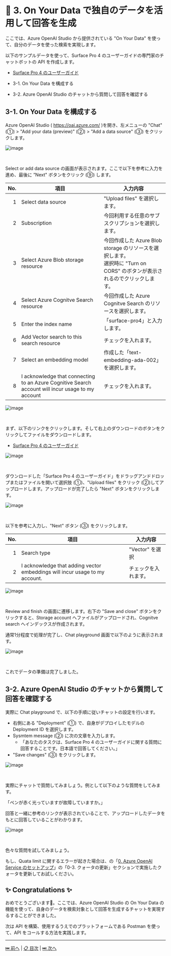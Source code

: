 # 🧪 3. On Your Data で独自のデータを活用して回答を生成

ここでは、Azure OpenAI Studio から提供されている "On Your Data" を使って、自分のデータを使った検索を実現します。

以下のサンプルデータを使って、Surface Pro 4 のユーザーガイドの専門家のチャットボットの API を作成します。

- [Surface Pro 4 のユーザーガイド](../sample-data/surface-pro-4-user-guide_ja-jp.pdf)

- 3-1. On Your Data を構成する
- 3-2. Azure OpenAI Studio のチャットから質問して回答を確認する

## 3-1. On Your Data を構成する

Azure OpenAI Studio ( <https://oai.azure.com/> )を開き、左メニューの "Chat" (①) > "Add your data (preview)" (②) > "Add a data source" (③) をクリックします。

![image](./images/3-1-1.png)

<br>

Select or add data source の画面が表示されます。ここで以下を参考に入力を進め、最後に ”Next" ボタンをクリック (⑨) します。

No. | 項目 | 入力内容
---: | --- | ---
1 | Select data source | "Upload files" を選択します。
2 | Subscription | 今回利用する任意のサブスクリプションを選択します。
3 | Select Azure Blob storage resource | 今回作成した Azure Blob storage のリソースを選択します。<br>選択時に "Turn on CORS" のボタンが表示されるのでクリックします。
4 | Select Azure Cognitve Search resource | 今回作成した Azure Cognitve Search のリソースを選択します。
5 | Enter the index name | 「surface-pro4」と入力します。
6 | Add Vector search to this search resource | チェックを入れます。
7 | Select an embedding model | 作成した「text-embedding-ada-002」を選択します。
8 | I acknowledge that connecting to an Azure Cognitive Search account will incur usage to my account | チェックを入れます。

![image](./images/3-1-2.png)

<br>

まず、以下のリンクをクリックします。そして右上のダウンロードのボタンをクリックしてファイルをダウンロードします。

- [Surface Pro 4 のユーザーガイド](../sample-data/surface-pro-4-user-guide_ja-jp.pdf)

![image](./images/3-1-3.png)

<br>

ダウンロードした「Surface Pro 4 のユーザーガイド」をドラッグアンドドロップまたはファイルを開いて選択肢 (①)、"Upload files" をクリック (②)してアップロードします。アップロードが完了したら "Next" ボタンをクリックします。

![image](./images/3-1-4.png)

<br>

以下を参考に入力し、"Next" ボタン (③) をクリックします。

No. | 項目 | 入力内容
---: | --- | ---
1 | Search type | "Vector" を選択
2 | I acknowledge that adding vector embeddings will incur usage to my account. | チェックを入れます。

![image](./images/3-1-5.png)

<br>

Review and finish の画面に遷移します。右下の "Save and close" ボタンをクリックすると、Storage account へファイルがアップロードされ、Cognitve search へインデックスが作成されます。

通常1分程度で処理が完了し、Chat playground 画面で以下のように表示されます。

![image](./images/3-1-6.png)

<br>

これでデータの準備は完了しました。


## 3-2. Azure OpenAI Studio のチャットから質問して回答を確認する

実際に Chat playground で、以下の手順に従いチャットの設定を行います。

- 右側にある "Deployment" (①) で、自身がデプロイしたモデルの Deployment ID を選択します。
- Sysmtem message (②) に次の文章を入力します。
  - 「あなたのタスクは、Surface Pro 4 のユーザーガイドに関する質問に回答することです。日本語で回答してください。」
- "Save changes" (③) をクリックします。

![image](./images/3-1-7.png)

<br>


実際にチャットで質問してみましょう。例として以下のような質問をしてみます。

「ペンが赤く光っていますが故障していますか。」

回答と一緒に参考のリンクが表示されていることで、アップロードしたデータをもとに回答していることがわかります。

![image](./images/3-1-8.png)

<br>

色々な質問を試してみましょう。

もし、Quata limit に関するエラーが起きた場合は、の「[0. Azure OpenAI Service のセットアップ](./setup-azure-openai.md)」の「0-3. クォータの更新」セクションで実施したクォータを更新してお試しください。

## ✨ Congratulations ✨

おめでとうございます🎉。ここでは、Azure OpenAI Studio の On Your Data の機能を使って、自身のデータを検索対象として回答を生成するチャットを実現するすることができました。

次は API を構築、使用するうえでのプラットフォームである Postman を使って、API をコールする方法を実践します。

---

[⏮️ 前へ](./setup-storage-account.md) | [📋 目次](../README.md) | [⏭️ 次へ](./using-postman.md)
